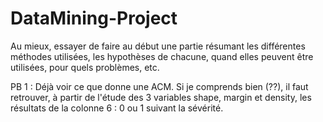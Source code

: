 # DataMining-Project

Au mieux, essayer de faire au début une partie résumant les différentes méthodes utilisées, les hypothèses de chacune, quand elles peuvent être utilisées, pour quels problèmes, etc.

PB 1 : Déjà voir ce que donne une ACM. Si je comprends bien (??), il faut retrouver, à partir de l'étude des 3 variables shape, margin et density, les résultats de la colonne 6 : 0 ou 1 suivant la sévérité. 
